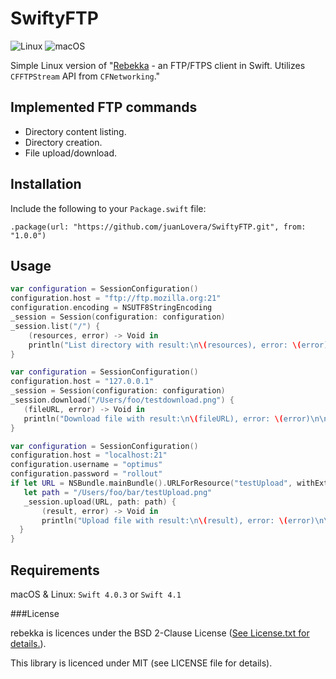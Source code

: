 # SwiftyFTP
![Linux](https://img.shields.io/badge/os-linux-green.svg?style=flat)
![macOS](https://img.shields.io/badge/os-macOS-green.svg?style=flat)

Simple Linux version of "[Rebekka](https://github.com/Constantine-Fry/rebekka) - an FTP/FTPS client in Swift. Utilizes `CFFTPStream` API from `CFNetworking`."

## Implemented FTP commands

+ Directory content listing.
+ Directory creation.
+ File upload/download.

## Installation
Include the following to your `Package.swift` file:
	
	.package(url: "https://github.com/juanLovera/SwiftyFTP.git", from: "1.0.0")

## Usage

```swift
var configuration = SessionConfiguration()
configuration.host = "ftp://ftp.mozilla.org:21"
configuration.encoding = NSUTF8StringEncoding
_session = Session(configuration: configuration)
_session.list("/") {
    (resources, error) -> Void in
    println("List directory with result:\n\(resources), error: \(error)\n\n")
}
```

```swift
var configuration = SessionConfiguration()
configuration.host = "127.0.0.1"
_session = Session(configuration: configuration)
_session.download("/Users/foo/testdownload.png") {
   (fileURL, error) -> Void in
   println("Download file with result:\n\(fileURL), error: \(error)\n\n")
}
```

```swift
var configuration = SessionConfiguration()
configuration.host = "localhost:21"
configuration.username = "optimus"
configuration.password = "rollout"
if let URL = NSBundle.mainBundle().URLForResource("testUpload", withExtension: "png") {
   let path = "/Users/foo/bar/testUpload.png"
   _session.upload(URL, path: path) {
       (result, error) -> Void in
       println("Upload file with result:\n\(result), error: \(error)\n\n")
  }
}
```

## Requirements

macOS & Linux: `Swift 4.0.3` or `Swift 4.1`

###License

rebekka is licences under the BSD 2-Clause License ([See License.txt for details.](https://github.com/Constantine-Fry/rebekka/blob/master/License.txt)).

This library is licenced under MIT (see LICENSE file for details).
